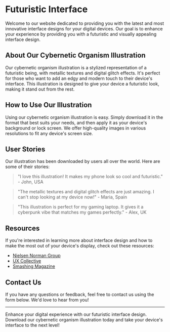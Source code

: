 <!--font:Alegreya-->

# Futuristic Interface

Welcome to our website dedicated to providing you with the latest and most innovative interface designs for your digital devices. Our goal is to enhance your experience by providing you with a futuristic and visually appealing interface design.

## About Our Cybernetic Organism Illustration

Our cybernetic organism illustration is a stylized representation of a futuristic being, with metallic textures and digital glitch effects. It's perfect for those who want to add an edgy and modern touch to their device's interface. This illustration is designed to give your device a futuristic look, making it stand out from the rest.

## How to Use Our Illustration

Using our cybernetic organism illustration is easy. Simply download it in the format that best suits your needs, and then apply it as your device's background or lock screen. We offer high-quality images in various resolutions to fit any device's screen size.

## User Stories

Our illustration has been downloaded by users all over the world. Here are some of their stories:

> "I love this illustration! It makes my phone look so cool and futuristic." - John, USA

> "The metallic textures and digital glitch effects are just amazing. I can't stop looking at my device now!" - Maria, Spain

> "This illustration is perfect for my gaming laptop. It gives it a cyberpunk vibe that matches my games perfectly." - Alex, UK

## Resources

If you're interested in learning more about interface design and how to make the most out of your device's display, check out these resources:

- [Nielsen Norman Group](#)
- [UX Collective](#)
- [Smashing Magazine](#)

## Contact Us

If you have any questions or feedback, feel free to contact us using the form below. We'd love to hear from you!

---

Enhance your digital experience with our futuristic interface design. Download our cybernetic organism illustration today and take your device's interface to the next level!

<!--

Write me content for website with wallpaper which alt text is:

"A stylized illustration of a cybernetic organism, with metallic textures and digital glitch effects."

The name/title of the page should not be 1:1 copy of the alt text but rather a real content of the website which is using this wallpaper.

- Use markdown format 
- Start with heading
- Heading should be short and concise
- The content should look like a real website 
- The website should not be about the wallpaper, wallpaper is just a related background
- Heading should be contain work "wallpaper" or "background"
- Include real sections like references, contact, user stories, etc. use things relevant to the page purpose.
- Feel free to use structure like headings, bullets, numbering, blockquotes, paragraphs, horizontal lines, etc.
- You can use formatting like bold or _italic_
- You can include UTF-8 emojis
- Links should be only #hash anchors (and you can refer to the document itself)
- Do not include images


---


# Futuristic Interface Background Wallpaper

Welcome to our website dedicated to providing you with the latest and most innovative interface designs for your digital devices. Our goal is to enhance your experience by providing you with a futuristic and visually appealing background wallpaper.

## About Our Cybernetic Organism Wallpaper

Our cybernetic organism wallpaper is a stylized illustration that showcases metallic textures and digital glitch effects. It's perfect for those who want to add an edgy and modern touch to their device's interface. This wallpaper is designed to give your device a futuristic look, making it stand out from the rest.

## How to Download Our Wallpaper

Downloading our cybernetic organism wallpaper is easy. Simply click on the download button below the wallpaper preview image, and it will be saved to your device. We offer high-quality images in various resolutions to fit any device's screen size.

## User Stories

Our wallpaper has been downloaded by users all over the world. Here are some of their stories:

> "I love this wallpaper! It makes my phone look so cool and futuristic." - John, USA

> "The metallic textures and digital glitch effects are just amazing. I can't stop looking at my device now!" - Maria, Spain

> "This wallpaper is perfect for my gaming laptop. It gives it a cyberpunk vibe that matches my games perfectly." - Alex, UK

## References

If you're interested in learning more about interface design and how to make the most out of your device's display, check out these resources:

- [Nielsen Norman Group](#)
- [UX Collective](#)
- [Smashing Magazine](#)

## Contact Us

If you have any questions or feedback, feel free to contact us using the form below. We'd love to hear from you!

---

Stay ahead of the curve with our futuristic interface background wallpaper. Download it today and take your device's interface to the next level!


---


Heading should not include word "wallpaper". The website should not be about the wallpaper itself, wallpaper is just a related background, rewrite whole content.


---


# Enhance Your Digital Experience with a Futuristic Interface Design

Welcome to our website dedicated to providing you with the latest and most innovative interface designs for your digital devices. Our goal is to enhance your experience by providing you with a futuristic and visually appealing interface design.

## About Our Cybernetic Organism Illustration

Our cybernetic organism illustration is a stylized representation of a futuristic being, with metallic textures and digital glitch effects. It's perfect for those who want to add an edgy and modern touch to their device's interface. This illustration is designed to give your device a futuristic look, making it stand out from the rest.

## How to Use Our Illustration

Using our cybernetic organism illustration is easy. Simply download it in the format that best suits your needs, and then apply it as your device's background or lock screen. We offer high-quality images in various resolutions to fit any device's screen size.

## User Stories

Our illustration has been downloaded by users all over the world. Here are some of their stories:

> "I love this illustration! It makes my phone look so cool and futuristic." - John, USA

> "The metallic textures and digital glitch effects are just amazing. I can't stop looking at my device now!" - Maria, Spain

> "This illustration is perfect for my gaming laptop. It gives it a cyberpunk vibe that matches my games perfectly." - Alex, UK

## Resources

If you're interested in learning more about interface design and how to make the most out of your device's display, check out these resources:

- [Nielsen Norman Group](#)
- [UX Collective](#)
- [Smashing Magazine](#)

## Contact Us

If you have any questions or feedback, feel free to contact us using the form below. We'd love to hear from you!

---

Enhance your digital experience with our futuristic interface design. Download our cybernetic organism illustration today and take your device's interface to the next level!

-->
